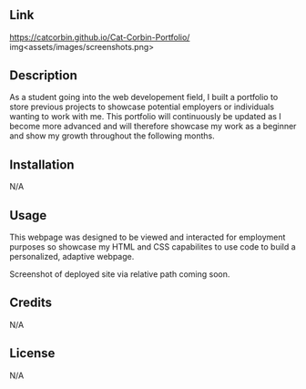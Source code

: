 # <Cat-Corbin-Portfolio>

## Link

https://catcorbin.github.io/Cat-Corbin-Portfolio/
img<assets/images/screenshots.png>

## Description

As a student going into the web developement field, I built a portfolio to store previous projects to showcase potential employers or individuals wanting to work with me. This portfolio will continuously be updated as I become more advanced and will therefore showcase my work as a beginner and show my growth throughout the following months.

## Installation

N/A

## Usage

This webpage was designed to be viewed and interacted for employment purposes so showcase my HTML and CSS capabilites to use code to build a personalized, adaptive webpage.

Screenshot of deployed site via relative path coming soon.

## Credits

N/A

## License
N/A
